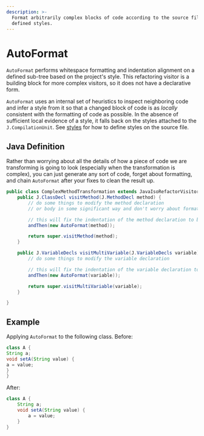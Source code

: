 ```yaml
---
description: >-
  Format arbitrarily complex blocks of code according to the source files
  defined styles.
---
```


# AutoFormat

`AutoFormat` performs whitespace formatting and indentation alignment on a defined sub-tree based on the project's style. This refactoring visitor is a building block for more complex visitors, so it does not have a declarative form.

`AutoFormat` uses an internal set of heuristics to inspect neighboring code and infer a style from it so that a changed block of code is as _locally_ consistent with the formatting of code as possible. In the absence of sufficient local evidence of a style, it falls back on the styles attached to the `J.CompilationUnit`. See [styles](../../../tutorials/parsing-java-code.md#styles) for how to define styles on the source file.

## Java Definition

Rather than worrying about all the details of how a piece of code we are transforming is going to look \(especially when the transformation is complex\), you can just generate any sort of code, forget about formatting, and chain `AutoFormat` after your fixes to clean the result up.

```java
public class ComplexMethodTransformation extends JavaIsoRefactorVisitor {
    public J.ClassDecl visitMethod(J.MethodDecl method) {
        // do some things to modify the method declaration
        // or body in some significant way and don't worry about formatting...

        // this will fix the indentation of the method declaration to be consistent with its surroundings
        andThen(new AutoFormat(method));

        return super.visitMethod(method);
    }

    public J.VariableDecls visitMultiVariable(J.VariableDecls variable) {
        // do some things to modify the variable declaration

        // this will fix the indentation of the variable declaration to be consistent with its surroundings
        andThen(new AutoFormat(variable));

        return super.visitMultiVariable(variable);
    }

}
```

## Example

Applying `AutoFormat` to the following class. Before:

```java
class A {
String a;
void setA(String value) {
a = value;
}
}
```

After:

```java
class A {
    String a;
    void setA(String value) {
        a = value;
    }
}
```

